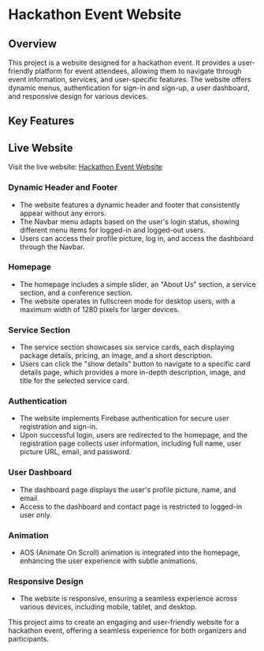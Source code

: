 

# Hackathon Event Website

## Overview

This project is a website designed for a hackathon event. It provides a user-friendly platform for event attendees, allowing them to navigate through event information, services, and user-specific features. The website offers dynamic menus, authentication for sign-in and sign-up, a user dashboard, and responsive design for various devices.

## Key Features

## Live Website

Visit the live website: [Hackathon Event Website](https://hackathons-45cee.web.app/)

### Dynamic Header and Footer 

- The website features a dynamic header and footer that consistently appear without any errors.
- The Navbar menu adapts based on the user's login status, showing different menu items for logged-in and logged-out users.
- Users can access their profile picture, log in, and access the dashboard through the Navbar.

### Homepage

- The homepage includes a simple slider, an "About Us" section, a service section, and a conference section.
- The website operates in fullscreen mode for desktop users, with a maximum width of 1280 pixels for larger devices.

### Service Section

- The service section showcases six service cards, each displaying package details, pricing, an image, and a short description.
- Users can click the "show details" button to navigate to a specific card details page, which provides a more in-depth description, image, and title for the selected service card.

### Authentication

- The website implements Firebase authentication for secure user registration and sign-in.
- Upon successful login, users are redirected to the homepage, and the registration page collects user information, including full name, user picture URL, email, and password.

### User Dashboard

- The dashboard page displays the user's profile picture, name, and email.
- Access to the dashboard and contact page is restricted to logged-in user only.

### Animation

- AOS (Animate On Scroll) animation is integrated into the homepage, enhancing the user experience with subtle animations.

### Responsive Design

- The website is responsive, ensuring a seamless experience across various devices, including mobile, tablet, and desktop.

This project aims to create an engaging and user-friendly website for a hackathon event, offering a seamless experience for both organizers and participants.